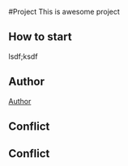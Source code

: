 #Project
This is awesome project
## How to start
lsdf;ksdf
## Author
[Author](author.md)
## Conflict
## Conflict

